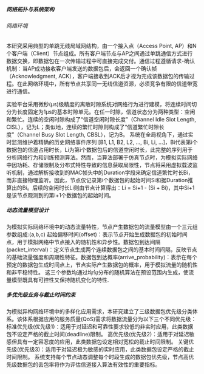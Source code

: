 ##### 网络拓扑与系统架构
###### 网络环境
本研究采用典型的单跳无线局域网结构，由一个接入点（Access Point, AP）和N个客户端（Client）节点组成。所有客户端节点与AP之间通过单跳通信方式进行数据交换，即数据包在一次传输过程中可直接完成交付。通信过程遵循请求-确认机制：当AP成功接收客户端发送的数据包后，会返回一个确认帧（Acknowledgment, ACK），客户端接收到ACK后才视为完成该数据包的传输过程。在此网络环境中，所有节点共享同一无线信道资源，必须竞争有限的信道带宽进行通信。

实验平台采用微秒(μs)级精度的离散时隙系统对网络行为进行建模，将连续时间切分为长度固定为1μs的基本时隙单元。在任一时隙，信道状态分为两种类型：空闲和繁忙。连续的空闲时隙构成了“信道空闲时隙长度”（Channel Idle Slot Length, CISL），记为L；类似地，连续的繁忙时隙则构成了“信道繁忙时隙长度”（Channel Busy Slot Length, CBSL），记为B。
系统在全局视角下，通过实时监测维护着精确的历史网络事件序列 [B1, L1, B2, L2, ..., Bi, Li, ...]，Bi代表第i个数据包的信道占用时长，Li为第i个数据包后的信道空闲时长，此完整的序列用于分析网络行为和训练预测算法。然而，当算法部署于仿真节点时，为模拟实际网络中因功耗、存储限制及分布式特性导致的信息获取局限性，节点将采用虚拟载波监听机制，通过解析接收到的MAC帧头中的Duration字段来确定信道繁忙时长Bi，而非直接物理监听。因此，节点仅记录第i个数据包的起始时间Si和据Duration推算出的Bi。后续的空闲时长Li则由节点计算得出：Li = Si+1 - (Si + Bi)，其中Si+1是该节点观测到的第i+1个数据包的起始时间。

##### 动态流量模型设计
为模拟实际网络环境中的动态流量特性，节点产生数据包的流量模型由一个三元组参数组成:(a,b,c)
起始偏移时间(offset)：表示节点开始生成数据包的初始时间点，用于模拟网络中节点接入的随机性和异步性。数据包到达间隔(packet_interval)：定义节点生成两个连续数据包之间的基本时间间隔，反映节点的基础流量强度和周期性特征。数据包到达概率(arrive_probability)：表示在每个预定的数据包生成时间点上，节点实际产生数据包的概率，用于模拟流量的随机性和非平稳特性。
这三个参数均通过均匀分布的随机算法在预设范围内生成，使流量模型既具有可控性又保持随机变化的特性.

##### 多优先级业务与截止时间约束
为模拟异构网络环境中的多样化应用需求，本研究建立了三级数据包优先级分类体系。该体系根据应用的服务质量(QoS)需求将数据流量分为以下三个不同优先级：
标准优先级(优先级1)：适用于对延迟和可靠性要求较低的非实时应用，此类数据包不设定严格的截止时间(deadline)限制。
高优先级(优先级2)：适用于对延迟敏感但具有一定容忍度的应用，此类数据包设定相对宽松的截止时间限制。
关键优先级(优先级3)：适用于对延迟极为敏感的实时应用，此类数据包设定严格的截止时间限制。
系统支持每个节点动态调整每个时段生成的数据包优先级，节点高优先级数据包的丢包率将作为评估信道接入算法有效性的重要指标。


          